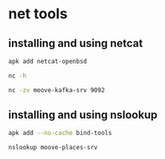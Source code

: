 # net tools

## installing and using netcat

```bash
apk add netcat-openbsd
```

```bash
nc -h
```

```bash
nc -zv moove-kafka-srv 9092
```

## installing and using nslookup

```bash
apk add --no-cache bind-tools
```

```bash
nslookup moove-places-srv
```
